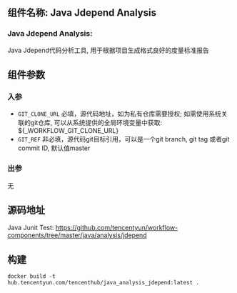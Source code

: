 ## 组件名称: Java Jdepend Analysis

### Java Jdepend Analysis:
Java Jdepend代码分析工具, 用于根据项目生成格式良好的度量标准报告

## 组件参数
### 入参
* `GIT_CLONE_URL` 必填，源代码地址，如为私有仓库需要授权; 如需使用系统关联的git仓库, 可以从系统提供的全局环境变量中获取: ${_WORKFLOW_GIT_CLONE_URL}
* `GIT_REF` 非必填，源代码git目标引用，可以是一个git branch, git tag 或者git commit ID, 默认值master

### 出参
无

## 源码地址

Java Junit Test: <https://github.com/tencentyun/workflow-components/tree/master/java/analysis/jdepend>

## 构建
`docker build -t hub.tencentyun.com/tencenthub/java_analysis_jdepend:latest .`